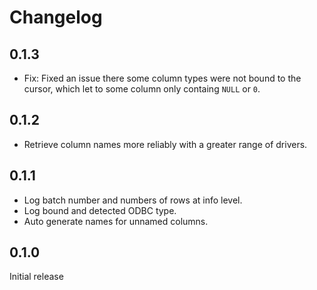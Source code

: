 # Changelog

## 0.1.3

* Fix: Fixed an issue there some column types were not bound to the cursor, which let to some column only containg `NULL` or `0`.

## 0.1.2

* Retrieve column names more reliably with a greater range of drivers.

## 0.1.1

* Log batch number and numbers of rows at info level.
* Log bound and detected ODBC type.
* Auto generate names for unnamed columns.

## 0.1.0

Initial release
